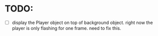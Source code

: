 # TODO:

- [ ] display the Player object on top of background object. right now the player is only flashing for one frame. need to fix this.
